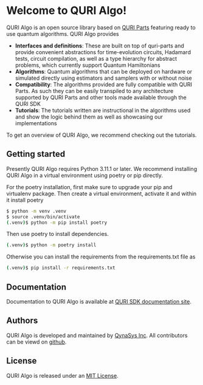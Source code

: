 # Welcome to QURI Algo!

QURI Algo is an open source library based on [QURI Parts](https://github.com/QunaSys/quri-parts) featuring ready to use quantum algorithms. QURI Algo provides
- **Interfaces and definitions**: These are built on top of quri-parts and provide convenient abstractions for time-evolution circuits, Hadamard tests, circuit compilation, as well as a type hierarchy for abstract problems, which currently support Quantum Hamiltonians
- **Algorithms**: Quantum algorithms that can be deployed on hardware or simulated directly using estimators and samplers with or without noise
- **Compatibility**: The algorithms provided are fully compatible with QURI Parts. As such they can be easily transpiled to any architecture supported by QURI Parts and other tools made available through the QURI SDK
- **Tutorials**: The tutorials written are instructional in the algorithms used and show the logic behind them as well as showcasing our implementations

To get an overview of QURI Algo, we recommend checking out the tutorials.

## Getting started

Presently QURI Algo requires Python 3.11.1 or later. We recommend installing QURI Algo in a virtual environment using poetry or pip directly.

For the poetry installation, first make sure to upgrade your pip and virtualenv package. Then create a virtual environment, activate it and within it install poetry

```bash
$ python -m venv .venv
$ source .venv/bin/activate
(.venv)$ python -m pip install poetry
```

Then use poetry to install dependencies.

```bash
(.venv)$ python -m poetry install
```

Otherwise you can install the requirements from the requirements.txt file as

```bash
(.venv)$ pip install -r requirements.txt
```

## Documentation

Documentation to QURI Algo is available at [QURI SDK documentation site](https://quri-sdk.qunasys.com/).

## Authors

QURI Algo is developed and maintained by [QynaSys Inc](https://qunasys.com/en/). All contributors can be viewd on [github](https://github.com/QunaSys/quri-algo/graphs/contributors).

## License

QURI Algo is released under an [MIT License](https://github.com/QunaSys/quri-vm/blob/main/LICENSE).
